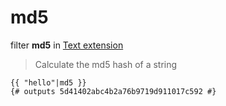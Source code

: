 md5
===

filter **md5** in [Text extension](../Text.md)

> Calculate the md5 hash of a string

``` jinja
{{ "hello"|md5 }}
{# outputs 5d41402abc4b2a76b9719d911017c592 #}
```